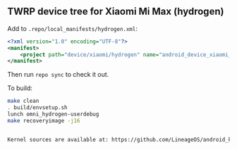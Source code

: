 ## TWRP device tree for Xiaomi Mi Max (hydrogen)

Add to `.repo/local_manifests/hydrogen.xml`:

```xml
<?xml version="1.0" encoding="UTF-8"?>
<manifest>
	<project path="device/xiaomi/hydrogen" name="android_device_xiaomi_hydrogen" remote="TeamWin" revision="android-8.0" />
</manifest>
```

Then run `repo sync` to check it out.

To build:

```sh
make clean
. build/envsetup.sh
lunch omni_hydrogen-userdebug
make recoveryimage -j16


Kernel sources are available at: https://github.com/LineageOS/android_kernel_xiaomi_msm8956
